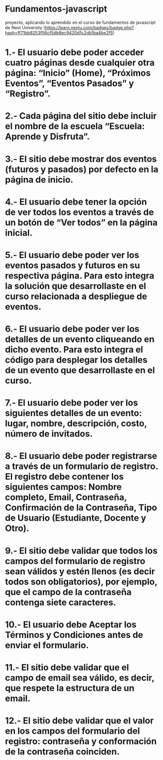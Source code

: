 # Fundamentos-javascript
proyecto, aplicando lo aprendido en el curso de fundamentos de javascript de Next University (https://learn.nextu.com/badges/badge.php?hash=ff71bb8253f56cf5db8ec9420d1c2db1ba4be2f5)

# 1.- El usuario debe poder acceder cuatro páginas desde cualquier otra página: “Inicio” (Home), “Próximos Eventos”, “Eventos Pasados” y “Registro”.

# 2.- Cada página del sitio debe incluir el nombre de la escuela “Escuela: Aprende y Disfruta”. 

# 3.- El sitio debe mostrar dos eventos (futuros y pasados) por defecto en la página de inicio.

# 4.- El usuario debe tener la opción de ver todos los eventos a través de un botón de “Ver todos” en la página inicial.

# 5.- El usuario debe poder ver los eventos pasados y futuros en su respectiva página. Para esto integra la solución que desarrollaste en el curso relacionada a despliegue de eventos.

# 6.- El usuario debe poder ver los detalles de un evento cliqueando en dicho evento. Para esto integra el código para desplegar los detalles de un evento que desarrollaste en el curso.

# 7.- El usuario debe poder ver los siguientes detalles de un evento: lugar, nombre, descripción, costo, número de invitados.

# 8.- El usuario debe poder registrarse a través de un formulario de registro. El registro debe contener los siguientes campos: Nombre completo, Email, Contraseña, Confirmación de la Contraseña, Tipo de Usuario (Estudiante, Docente y Otro).

# 9.- El sitio debe validar que todos los campos del formulario de registro sean válidos y estén llenos (es decir todos son obligatorios), por ejemplo, que el campo de la contraseña contenga siete caracteres.

# 10.- El usuario debe Aceptar los Términos y Condiciones antes de enviar el formulario.

# 11.- El sitio debe validar que el campo de email sea válido, es decir, que respete la estructura de un email.

# 12.- El sitio debe validar que el valor en los campos del formulario del registro: contraseña y conformación de la contraseña coinciden.